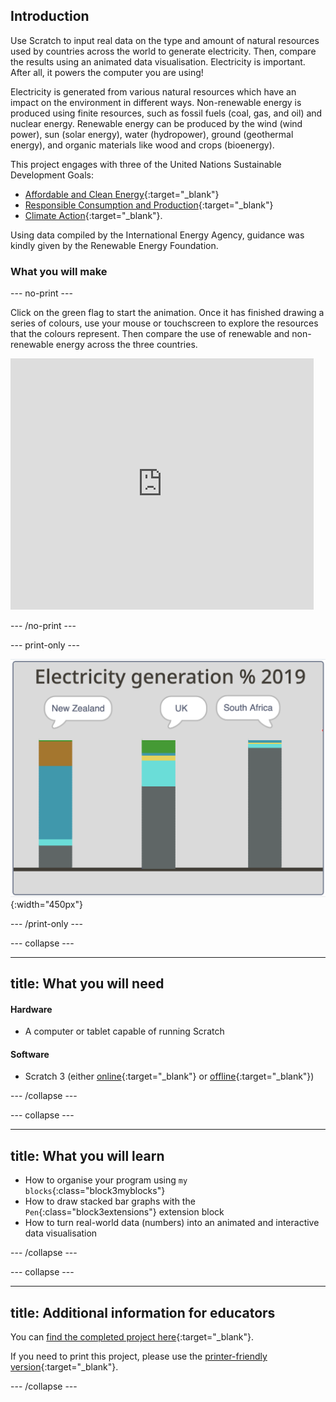 ## Introduction

Use Scratch to input real data on the type and amount of natural resources used by countries across the world to generate electricity. Then, compare the results using an animated data visualisation. Electricity is important. After all, it powers the computer you are using!

Electricity is generated from various natural resources which have an impact on the environment in different ways. Non-renewable energy is produced using finite resources, such as fossil fuels (coal, gas, and oil) and nuclear energy. Renewable energy can be produced by the wind (wind power), sun (solar energy), water (hydropower), ground (geothermal energy), and organic materials like wood and crops (bioenergy).  

This project engages with three of the United Nations Sustainable Development Goals:
+ [Affordable and Clean Energy](https://www.undp.org/content/undp/en/home/sustainable-development-goals/goal-7-affordable-and-clean-energy.html){:target="_blank"}
+ [Responsible Consumption and Production](https://www.undp.org/content/undp/en/home/sustainable-development-goals/goal-12-responsible-consumption-and-production.html){:target="\_blank"}
+ [Climate Action](https://www.undp.org/content/undp/en/home/sustainable-development-goals/goal-13-climate-action.html){:target="_blank"}.

Using data compiled by the International Energy Agency, guidance was kindly given by the Renewable Energy Foundation.

### What you will make

--- no-print ---

Click on the green flag to start the animation. Once it has finished drawing a series of colours, use your mouse or touchscreen to explore the resources that the colours represent. Then compare the use of renewable and non-renewable energy across the three countries.

<div class="scratch-preview">
<iframe src="https://scratch.mit.edu/projects/427746039/embed" allowtransparency="true" width="485" height="402" frameborder="0" scrolling="no" allowfullscreen></iframe>
</div>

--- /no-print ---

--- print-only ---

![Complete project](images/complete.png){:width="450px"}

--- /print-only ---

--- collapse ---

---
title: What you will need
---
#### Hardware

+ A computer or tablet capable of running Scratch

#### Software

+ Scratch 3 (either [online](https://scratch.mit.edu/){:target="_blank"} or [offline](https://scratch.mit.edu/download){:target="_blank"})

--- /collapse ---

--- collapse ---

---
title: What you will learn
---

+ How to organise your program using `my blocks`{:class="block3myblocks"}
+ How to draw stacked bar graphs with the `Pen`{:class="block3extensions"} extension block
+ How to turn real-world data (numbers) into an animated and interactive data visualisation

--- /collapse ---

--- collapse ---

---
title: Additional information for educators
---

You can [find the completed project here](http://rpf.io/p/en/electricity-generation-get){:target="_blank"}.

If you need to print this project, please use the [printer-friendly version](https://projects.raspberrypi.org/en/projects/electricity-generation/print){:target="_blank"}.

--- /collapse ---
